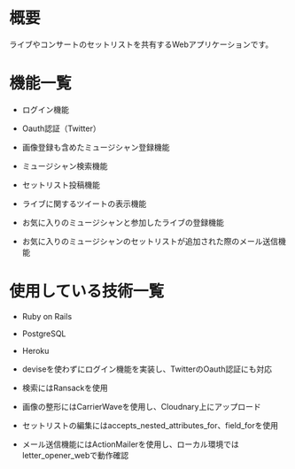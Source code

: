 # 概要

ライブやコンサートのセットリストを共有するWebアプリケーションです。

# 機能一覧

* ログイン機能

* Oauth認証（Twitter）

* 画像登録も含めたミュージシャン登録機能

* ミュージシャン検索機能

* セットリスト投稿機能

* ライブに関するツイートの表示機能

* お気に入りのミュージシャンと参加したライブの登録機能

* お気に入りのミュージシャンのセットリストが追加された際のメール送信機能 

# 使用している技術一覧

* Ruby on Rails

* PostgreSQL

* Heroku

* deviseを使わずにログイン機能を実装し、TwitterのOauth認証にも対応

* 検索にはRansackを使用

* 画像の整形にはCarrierWaveを使用し、Cloudnary上にアップロード

* セットリストの編集にはaccepts_nested_attributes_for、field_forを使用

* メール送信機能にはActionMailerを使用し、ローカル環境ではletter_opener_webで動作確認
